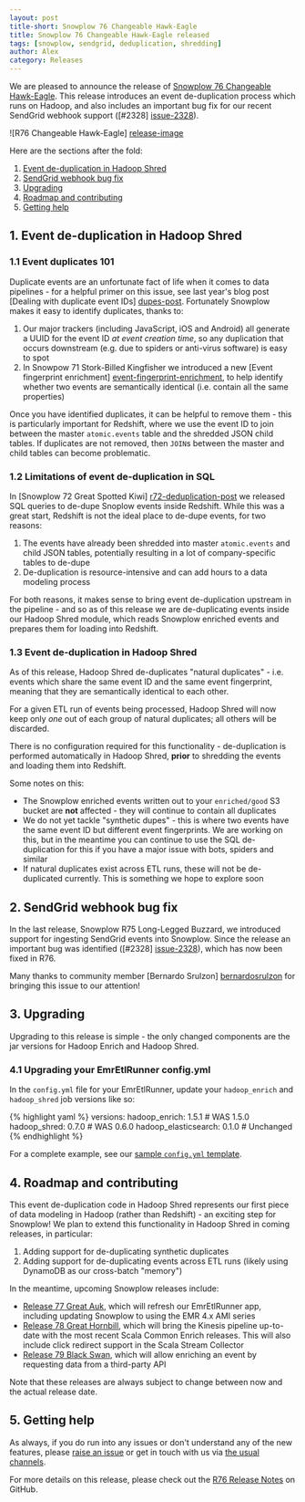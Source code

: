 ```yaml
---
layout: post
title-short: Snowplow 76 Changeable Hawk-Eagle
title: Snowplow 76 Changeable Hawk-Eagle released
tags: [snowplow, sendgrid, deduplication, shredding]
author: Alex
category: Releases
---
```


We are pleased to announce the release of [Snowplow 76 Changeable Hawk-Eagle][snowplow-release]. This release introduces an event de-duplication process which runs on Hadoop, and also includes an important bug fix for our recent SendGrid webhook support ([#2328] [issue-2328]).

![R76 Changeable Hawk-Eagle] [release-image]

Here are the sections after the fold:

1. [Event de-duplication in Hadoop Shred](/blog/2016/01/26/snowplow-r76-changeable-hawk-eagle-released/#deduplication)
2. [SendGrid webhook bug fix](/blog/2016/01/26/snowplow-r76-changeable-hawk-eagle-released/#sendgrid-fix)
3. [Upgrading](/blog/2016/01/26/snowplow-r76-changeable-hawk-eagle-released/#upgrading)
4. [Roadmap and contributing](/blog/2016/01/26/snowplow-r76-changeable-hawk-eagle-released/#roadmap-etc)
5. [Getting help](/blog/2016/01/26/snowplow-r76-changeable-hawk-eagle-released/#help)

<!--more-->

<h2 id="deduplication">1. Event de-duplication in Hadoop Shred</h2>

<h3 id="deduplication-101">1.1 Event duplicates 101</h3>

Duplicate events are an unfortunate fact of life when it comes to data pipelines - for a helpful primer on this issue, see last year's blog post [Dealing with duplicate event IDs] [dupes-post]. Fortunately Snowplow makes it easy to identify duplicates, thanks to:

1. Our major trackers (including JavaScript, iOS and Android) all generate a UUID for the event ID *at event creation time*, so any duplication that occurs downstream (e.g. due to spiders or anti-virus software) is easy to spot
2. In Snowpow 71 Stork-Billed Kingfisher we introduced a new [Event fingerprint enrichment] [event-fingerprint-enrichment], to help identify whether two events are semantically identical (i.e. contain all the same properties)

Once you have identified duplicates, it can be helpful to remove them - this is particularly important for Redshift, where we use the event ID to join between the master `atomic.events` table and the shredded JSON child tables. If duplicates are not removed, then `JOIN`s between the master and child tables can become problematic.

<h3 id="deduplication-sql">1.2 Limitations of event de-duplication in SQL</h3>

In [Snowplow 72 Great Spotted Kiwi] [r72-deduplication-post] we released SQL queries to de-dupe Snoplow events inside Redshift. While this was a great start, Redshift is not the ideal place to de-dupe events, for two reasons:

1. The events have already been shredded into master `atomic.events` and child JSON tables, potentially resulting in a lot of company-specific tables to de-dupe
2. De-duplication is resource-intensive and can add hours to a data modeling process

For both reasons, it makes sense to bring event de-duplication upstream in the pipeline - and so as of this release we are de-duplicating events inside our Hadoop Shred module, which reads Snowplow enriched events and prepares them for loading into Redshift.

<h3 id="deduplication-shred">1.3 Event de-duplication in Hadoop Shred</h3>

As of this release, Hadoop Shred de-duplicates "natural duplicates" - i.e. events which share the same event ID and the same event fingerprint, meaning that they are semantically identical to each other.

For a given ETL run of events being processed, Hadoop Shred will now keep only *one* out of each group of natural duplicates; all others will be discarded.

There is no configuration required for this functionality - de-duplication is performed automatically in Hadoop Shred, **prior** to shredding the events and loading them into Redshift.

Some notes on this:

* The Snowplow enriched events written out to your `enriched/good` S3 bucket are **not** affected - they will continue to contain all duplicates
* We do not yet tackle "synthetic dupes" - this is where two events have the same event ID but different event fingerprints. We are working on this, but in the meantime you can continue to use the SQL de-duplication for this if you have a major issue with bots, spiders and similar
* If natural duplicates exist across ETL runs, these will not be de-duplicated currently. This is something we hope to explore soon

<h2 id="sendgrid-fix">2. SendGrid webhook bug fix</h2>

In the last release, Snowplow R75 Long-Legged Buzzard, we introduced support for ingesting SendGrid events into Snowplow. Since the release an important bug was identified ([#2328] [issue-2328]), which has now been fixed in R76.

Many thanks to community member [Bernardo Srulzon] [bernardosrulzon] for bringing this issue to our attention!

<h2 id="upgrading">3. Upgrading</h2>

Upgrading to this release is simple - the only changed components are the jar versions for Hadoop Enrich and Hadoop Shred.

<h3 id="configuring-emretlrunner">4.1 Upgrading your EmrEtlRunner config.yml</h3>

In the `config.yml` file for your EmrEtlRunner, update your `hadoop_enrich` and `hadoop_shred` job versions like so:

{% highlight yaml %}
  versions:
    hadoop_enrich: 1.5.1 # WAS 1.5.0
    hadoop_shred: 0.7.0 # WAS 0.6.0
    hadoop_elasticsearch: 0.1.0 # Unchanged
{% endhighlight %}

For a complete example, see our [sample `config.yml` template][emretlrunner-config-yml].

<h2 id="roadmap-etc">4. Roadmap and contributing</h2>

This event de-duplication code in Hadoop Shred represents our first piece of data modeling in Hadoop (rather than Redshift) - an exciting step for Snowplow! We plan to extend this functionality in Hadoop Shred in coming releases, in particular:

1. Adding support for de-duplicating synthetic duplicates
2. Adding support for de-duplicating events across ETL runs (likely using DynamoDB as our cross-batch "memory")

In the meantime, upcoming Snowplow releases include:

* [Release 77 Great Auk][r77-milestone], which will refresh our EmrEtlRunner app, including updating Snowplow to using the EMR 4.x AMI series
* [Release 78 Great Hornbill][r78-milestone], which will bring the Kinesis pipeline up-to-date with the most recent Scala Common Enrich releases. This will also include click redirect support in the Scala Stream Collector
* [Release 79 Black Swan][r79-milestone], which will allow enriching an event by requesting data from a third-party API

Note that these releases are always subject to change between now and the actual release date.

<h2 id="help">5. Getting help</h2>

As always, if you do run into any issues or don't understand any of the new features, please [raise an issue][issues] or get in touch with us via [the usual channels][talk-to-us].

For more details on this release, please check out the [R76 Release Notes][snowplow-release] on GitHub.

[release-image]: /assets/img/blog/2016/01/changeable_hawk-eagle.jpg

[dupes-post]: /blog/2015/08/19/dealing-with-duplicate-event-ids/
[event-fingerprint-enrichment]: https://github.com/snowplow/snowplow/wiki/Event-fingerprint-enrichment
[r72-deduplication-post]: /blog/2015/10/15/snowplow-r72-great-spotted-kiwi-released/#deduplication
[r75-sendgrid-post]: /blog/2016/01/02/snowplow-r75-long-legged-buzzard-released

[bernardosrulzon]: https://github.com/bernardosrulzon
[issue-2328]: https://github.com/snowplow/snowplow/issues/2328

[emretlrunner-config-yml]: https://github.com/snowplow/snowplow/blob/master/3-enrich/emr-etl-runner/config/config.yml.sample

[issues]: https://github.com/snowplow/snowplow/issues
[talk-to-us]: https://github.com/snowplow/snowplow/wiki/Talk-to-us
[snowplow-release]: https://github.com/snowplow/snowplow/releases/r76-changeable-hawk-eagle

[r77-milestone]: https://github.com/snowplow/snowplow/milestones/Release%2077%20%5BCLI%5D%20Great%20Auk
[r78-milestone]: https://github.com/snowplow/snowplow/milestones/Release%2078%20%5BKIN%5D%20Great%20Hornbill
[r79-milestone]: https://github.com/snowplow/snowplow/milestones/Release%2079%20%5BHAD%5D%20Black%20Swan
